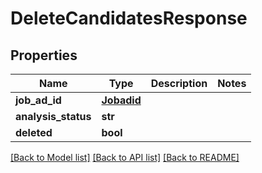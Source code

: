 # DeleteCandidatesResponse


## Properties
Name | Type | Description | Notes
------------ | ------------- | ------------- | -------------
**job_ad_id** | [**Jobadid**](Jobadid.md) |  | 
**analysis_status** | **str** |  | 
**deleted** | **bool** |  | 

[[Back to Model list]](../README.md#documentation-for-models) [[Back to API list]](../README.md#documentation-for-api-endpoints) [[Back to README]](../README.md)


